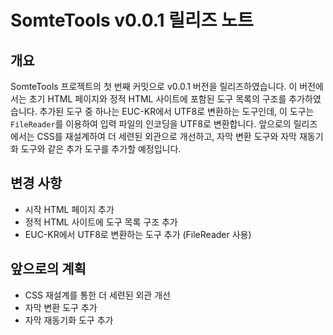 # SomteTools v0.0.1 릴리즈 노트

## 개요
SomteTools 프로젝트의 첫 번째 커밋으로 v0.0.1 버전을 릴리즈하였습니다. 이 버전에서는 초기 HTML 페이지와 정적 HTML 사이트에 포함된 도구 목록의 구조를 추가하였습니다. 추가된 도구 중 하나는 EUC-KR에서 UTF8로 변환하는 도구인데, 이 도구는 `FileReader`를 이용하여 입력 파일의 인코딩을 UTF8로 변환합니다. 앞으로의 릴리즈에서는 CSS를 재설계하여 더 세련된 외관으로 개선하고, 자막 변환 도구와 자막 재동기화 도구와 같은 추가 도구를 추가할 예정입니다.

## 변경 사항
- 시작 HTML 페이지 추가
- 정적 HTML 사이트에 도구 목록 구조 추가
- EUC-KR에서 UTF8로 변환하는 도구 추가 (FileReader 사용)

## 앞으로의 계획
- CSS 재설계를 통한 더 세련된 외관 개선
- 자막 변환 도구 추가
- 자막 재동기화 도구 추가